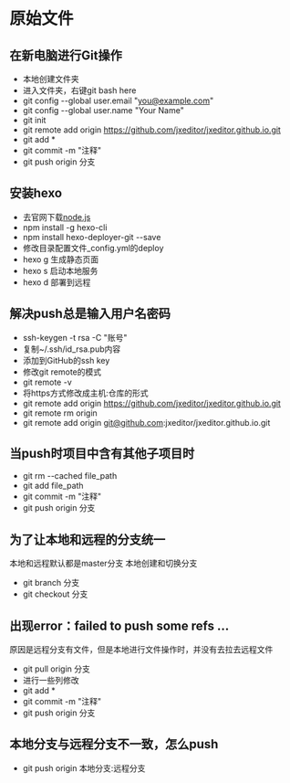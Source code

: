 # 原始文件

## 在新电脑进行Git操作
- 本地创建文件夹
- 进入文件夹，右键git bash here
- git config --global user.email "you@example.com"
- git config --global user.name "Your Name"
- git init
- git remote add origin https://github.com/jxeditor/jxeditor.github.io.git
- git add *
- git commit -m "注释" 
- git push origin 分支

## 安装hexo
- 去官网下载[node.js](https://nodejs.org/en/)
- npm install -g hexo-cli
- npm install hexo-deployer-git --save
- 修改目录配置文件_config.yml的deploy
- hexo g 生成静态页面
- hexo s 启动本地服务
- hexo d 部署到远程

## 解决push总是输入用户名密码
- ssh-keygen -t rsa -C "账号"
- 复制~/.ssh/id_rsa.pub内容
- 添加到GitHub的ssh key
- 修改git remote的模式
- git remote -v
- 将https方式修改成主机:仓库的形式
- git remote add origin https://github.com/jxeditor/jxeditor.github.io.git
- git remote rm origin
- git remote add origin git@github.com:jxeditor/jxeditor.github.io.git

## 当push时项目中含有其他子项目时
- git rm --cached file_path
- git add file_path
- git commit -m "注释"
- git push origin 分支

## 为了让本地和远程的分支统一
本地和远程默认都是master分支
本地创建和切换分支
- git branch 分支
- git checkout 分支

## 出现error：failed to push some refs ...
原因是远程分支有文件，但是本地进行文件操作时，并没有去拉去远程文件
- git pull origin 分支
- 进行一些列修改
- git add *
- git commit -m "注释"
- git push origin 分支

## 本地分支与远程分支不一致，怎么push
- git push origin 本地分支:远程分支
